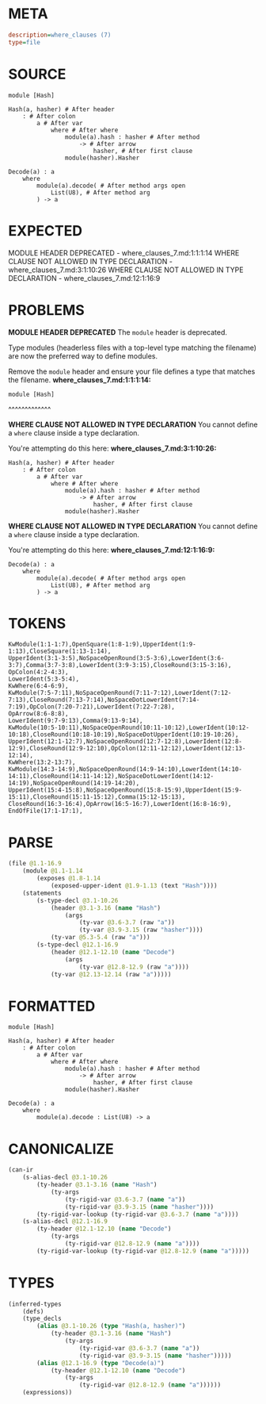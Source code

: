 # META
~~~ini
description=where_clauses (7)
type=file
~~~
# SOURCE
~~~roc
module [Hash]

Hash(a, hasher) # After header
	: # After colon
		a # After var
			where # After where
				module(a).hash : hasher # After method
					-> # After arrow
						hasher, # After first clause
				module(hasher).Hasher

Decode(a) : a
	where
		module(a).decode( # After method args open
			List(U8), # After method arg
		) -> a
~~~
# EXPECTED
MODULE HEADER DEPRECATED - where_clauses_7.md:1:1:1:14
WHERE CLAUSE NOT ALLOWED IN TYPE DECLARATION - where_clauses_7.md:3:1:10:26
WHERE CLAUSE NOT ALLOWED IN TYPE DECLARATION - where_clauses_7.md:12:1:16:9
# PROBLEMS
**MODULE HEADER DEPRECATED**
The `module` header is deprecated.

Type modules (headerless files with a top-level type matching the filename) are now the preferred way to define modules.

Remove the `module` header and ensure your file defines a type that matches the filename.
**where_clauses_7.md:1:1:1:14:**
```roc
module [Hash]
```
^^^^^^^^^^^^^


**WHERE CLAUSE NOT ALLOWED IN TYPE DECLARATION**
You cannot define a `where` clause inside a type declaration.

You're attempting do this here:
**where_clauses_7.md:3:1:10:26:**
```roc
Hash(a, hasher) # After header
	: # After colon
		a # After var
			where # After where
				module(a).hash : hasher # After method
					-> # After arrow
						hasher, # After first clause
				module(hasher).Hasher
```


**WHERE CLAUSE NOT ALLOWED IN TYPE DECLARATION**
You cannot define a `where` clause inside a type declaration.

You're attempting do this here:
**where_clauses_7.md:12:1:16:9:**
```roc
Decode(a) : a
	where
		module(a).decode( # After method args open
			List(U8), # After method arg
		) -> a
```


# TOKENS
~~~zig
KwModule(1:1-1:7),OpenSquare(1:8-1:9),UpperIdent(1:9-1:13),CloseSquare(1:13-1:14),
UpperIdent(3:1-3:5),NoSpaceOpenRound(3:5-3:6),LowerIdent(3:6-3:7),Comma(3:7-3:8),LowerIdent(3:9-3:15),CloseRound(3:15-3:16),
OpColon(4:2-4:3),
LowerIdent(5:3-5:4),
KwWhere(6:4-6:9),
KwModule(7:5-7:11),NoSpaceOpenRound(7:11-7:12),LowerIdent(7:12-7:13),CloseRound(7:13-7:14),NoSpaceDotLowerIdent(7:14-7:19),OpColon(7:20-7:21),LowerIdent(7:22-7:28),
OpArrow(8:6-8:8),
LowerIdent(9:7-9:13),Comma(9:13-9:14),
KwModule(10:5-10:11),NoSpaceOpenRound(10:11-10:12),LowerIdent(10:12-10:18),CloseRound(10:18-10:19),NoSpaceDotUpperIdent(10:19-10:26),
UpperIdent(12:1-12:7),NoSpaceOpenRound(12:7-12:8),LowerIdent(12:8-12:9),CloseRound(12:9-12:10),OpColon(12:11-12:12),LowerIdent(12:13-12:14),
KwWhere(13:2-13:7),
KwModule(14:3-14:9),NoSpaceOpenRound(14:9-14:10),LowerIdent(14:10-14:11),CloseRound(14:11-14:12),NoSpaceDotLowerIdent(14:12-14:19),NoSpaceOpenRound(14:19-14:20),
UpperIdent(15:4-15:8),NoSpaceOpenRound(15:8-15:9),UpperIdent(15:9-15:11),CloseRound(15:11-15:12),Comma(15:12-15:13),
CloseRound(16:3-16:4),OpArrow(16:5-16:7),LowerIdent(16:8-16:9),
EndOfFile(17:1-17:1),
~~~
# PARSE
~~~clojure
(file @1.1-16.9
	(module @1.1-1.14
		(exposes @1.8-1.14
			(exposed-upper-ident @1.9-1.13 (text "Hash"))))
	(statements
		(s-type-decl @3.1-10.26
			(header @3.1-3.16 (name "Hash")
				(args
					(ty-var @3.6-3.7 (raw "a"))
					(ty-var @3.9-3.15 (raw "hasher"))))
			(ty-var @5.3-5.4 (raw "a")))
		(s-type-decl @12.1-16.9
			(header @12.1-12.10 (name "Decode")
				(args
					(ty-var @12.8-12.9 (raw "a"))))
			(ty-var @12.13-12.14 (raw "a")))))
~~~
# FORMATTED
~~~roc
module [Hash]

Hash(a, hasher) # After header
	: # After colon
		a # After var
			where # After where
				module(a).hash : hasher # After method
					-> # After arrow
						hasher, # After first clause
				module(hasher).Hasher

Decode(a) : a
	where
		module(a).decode : List(U8) -> a
~~~
# CANONICALIZE
~~~clojure
(can-ir
	(s-alias-decl @3.1-10.26
		(ty-header @3.1-3.16 (name "Hash")
			(ty-args
				(ty-rigid-var @3.6-3.7 (name "a"))
				(ty-rigid-var @3.9-3.15 (name "hasher"))))
		(ty-rigid-var-lookup (ty-rigid-var @3.6-3.7 (name "a"))))
	(s-alias-decl @12.1-16.9
		(ty-header @12.1-12.10 (name "Decode")
			(ty-args
				(ty-rigid-var @12.8-12.9 (name "a"))))
		(ty-rigid-var-lookup (ty-rigid-var @12.8-12.9 (name "a")))))
~~~
# TYPES
~~~clojure
(inferred-types
	(defs)
	(type_decls
		(alias @3.1-10.26 (type "Hash(a, hasher)")
			(ty-header @3.1-3.16 (name "Hash")
				(ty-args
					(ty-rigid-var @3.6-3.7 (name "a"))
					(ty-rigid-var @3.9-3.15 (name "hasher")))))
		(alias @12.1-16.9 (type "Decode(a)")
			(ty-header @12.1-12.10 (name "Decode")
				(ty-args
					(ty-rigid-var @12.8-12.9 (name "a"))))))
	(expressions))
~~~
